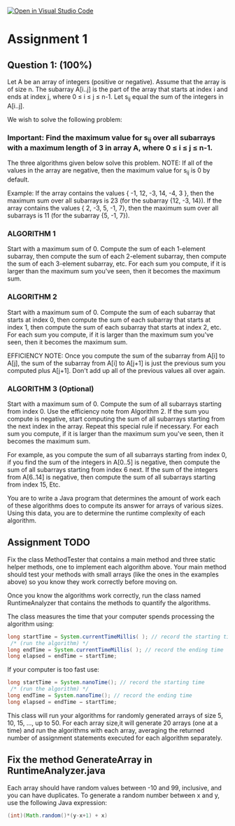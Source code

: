 [![Open in Visual Studio Code](https://classroom.github.com/assets/open-in-vscode-718a45dd9cf7e7f842a935f5ebbe5719a5e09af4491e668f4dbf3b35d5cca122.svg)](https://classroom.github.com/online_ide?assignment_repo_id=11661590&assignment_repo_type=AssignmentRepo)
# Assignment 1

## Question 1: (100%)

Let A be an array of integers (positive or negative). Assume that the array is of size n. The subarray A[i..j] is the part of the array that starts at index i and ends at index j, where 0 ≤ i ≤ j ≤ n-1. Let s<sub>ij</sub> equal the sum of the integers in A[i..j].

We wish to solve the following problem:

### Important: Find the maximum value for s<sub>ij</sub> over all subarrays <b>with a maximum length of 3 </b> in array A, where 0 ≤ i ≤ j ≤ n-1.

The three algorithms given below solve this problem. 
NOTE: If all of the values in the array are negative, then the maximum value for s<sub>ij</sub> is 0 by default.

Example: If the array contains the values { -1, 12, -3, 14, -4, 3 }, then the maximum sum over all subarrays is 23 (for the subarray {12, -3, 14}). If the array contains the values { 2, -3, 5, -1, 7}, then the maximum sum over all subarrays is 11 (for the subarray {5, -1, 7}).


### ALGORITHM 1
Start with a maximum sum of 0. Compute the sum of each 1-element subarray, then compute the sum of each 2-element subarray, then compute the sum of each 3-element subarray, etc. For each sum you compute, if it is larger than the maximum sum you've seen, then it becomes the maximum sum.

### ALGORITHM 2 
Start with a maximum sum of 0. Compute the sum of each subarray that starts at index 0, then compute the sum of each subarray that starts at index 1, then compute the sum of each subarray that starts at index 2, etc. For each sum you compute, if it is larger than the maximum sum you've seen, then it becomes the maximum sum.

EFFICIENCY NOTE: Once you compute the sum of the subarray from A[i] to A[j], the sum of the subarray from A[i] to A[j+1] is just the previous sum you computed plus A[j+1]. Don't add up all of the previous values all over again.

### ALGORITHM 3 (Optional)
Start with a maximum sum of 0. Compute the sum of all subarrays starting from index 0. Use the efficiency note from Algorithm 2. If the sum you compute is negative, start computing the sum of all subarrays starting from the next index in the array. Repeat this special rule if necessary. For each sum you compute, if it is larger than the maximum sum you've seen, then it becomes the maximum sum.

For example, as you compute the sum of all subarrays starting from index 0, if you find the sum of the integers in A[0..5] is negative, then compute the sum of all subarrays starting from index 6 next. If the sum of the integers from A[6..14] is negative, then compute the sum of all subarrays starting from index 15, Etc.

You are to write a Java program that determines the amount of work each of these algorithms does to compute its answer for arrays of various sizes. Using this data, you are to determine the runtime complexity of each algorithm.



## Assignment TODO

Fix the class MethodTester that contains a main method and three static helper methods, one to implement each algorithm above. Your main method should test your methods with small arrays (like the ones in the examples above) so you know they work correctly before moving on.

Once you know the algorithms work correctly, run the class named RuntimeAnalyzer that contains the methods to quantify the algorithms. 

The class measures the time that your computer spends processing the algorithm using:
```java
long startTime = System.currentTimeMillis( ); // record the starting time
 /* (run the algorithm) */
long endTime = System.currentTimeMillis( ); // record the ending time
long elapsed = endTime − startTime;
```
If your computer is too fast use:
```java
long startTime = System.nanoTime(); // record the starting time
 /* (run the algorithm) */
long endTime = System.nanoTime(); // record the ending time
long elapsed = endTime − startTime;
```
This class will run your algorithms for randomly generated arrays of size 5, 10, 15, ..., up to 50. For each array size,it will generate 20 arrays (one at a time) and run the algorithms with each array, averaging the returned number of assignment statements executed for each algorithm separately.

## Fix the method GenerateArray in RuntimeAnalyzer.java

Each array should have random values between -10 and 99, inclusive, and you can have duplicates. 
To generate a random number between x and y, use the following Java expression: 
```java
(int)(Math.random()*(y-x+1) + x) 
```

